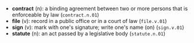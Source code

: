 * **contract** (n): a binding agreement between two or more persons that is enforceable by law (`contract.n.01`)
* **file** (v): record in a public office or in a court of law (`file.v.01`)
* **sign** (v): mark with one's signature; write one's name (on) (`sign.v.01`)
* **statute** (n): an act passed by a legislative body (`statute.n.01`)

